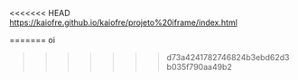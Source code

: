 <<<<<<< HEAD
<a>https://kaiofre.github.io/kaiofre/projeto%20iframe/index.html</a>


=======
oi
>>>>>>> d73a4241782746824b3ebd62d3b035f790aa49b2
